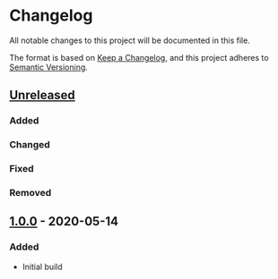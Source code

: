 # Changelog
All notable changes to this project will be documented in this file.

The format is based on [Keep a Changelog](https://keepachangelog.com/en/1.0.0/),
and this project adheres to [Semantic Versioning](https://semver.org/spec/v2.0.0.html).

## [Unreleased]
### Added

### Changed

### Fixed

### Removed

## [1.0.0] - 2020-05-14
### Added
- Initial build

[Unreleased]: https://github.com/ninety-six/milo-css-forms/compare/v1.0.0...HEAD
[1.0.0]: https://github.com/ninety-six/milo-css-forms/releases/tag/v1.0.0
